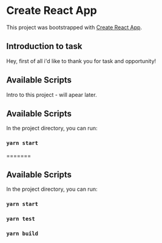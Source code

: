 # Create React App

This project was bootstrapped with [Create React App](https://github.com/facebook/create-react-app).

## Introduction to task

Hey, first of all i'd like to thank you for task and opportunity!

## Available Scripts

Intro to this project - will apear later.

## Available Scripts

In the project directory, you can run:

### `yarn start`

=======

## Available Scripts

In the project directory, you can run:

### `yarn start`

### `yarn test`

### `yarn build`
